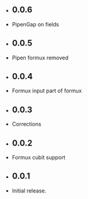 * ## 0.0.6

* PipenGap on fields

* ## 0.0.5

* Pipen formux removed

* ## 0.0.4

* Formux input part of formux

* ## 0.0.3

* Corrections

* ## 0.0.2

* Formux cubit support

* ## 0.0.1

* Initial release.